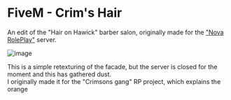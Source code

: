 # FiveM - Crim's Hair
An edit of the "Hair on Hawick" barber salon, originally made for the ["Nova RolePlay"](https://discord.gg/nova-rp) server.</br>

![image](https://github.com/Weilher/FiveM_Crims_Hair/assets/82490121/f4675f8f-e531-4274-b601-48f65793f4bc)

This is a simple retexturing of the facade, but the server is closed for the moment and this has gathered dust.</br>
I originally made it for the "Crimsons gang" RP project, which explains the orange </br>
